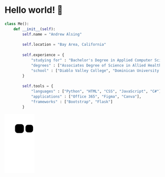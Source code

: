 <h1>Hello world! 👋</h1>

``` python
class Me():
    def __init__(self):
        self.name = "Andrew Alsing"

        self.location = "Bay Area, California"

        self.experience = {
            "studying for" : "Bachelor's Degree in Applied Computer Science",
            "degrees" : ["Associates Degree of Science in Allied Health", "Associates Degree of Art"],
            "school" : ["Diablo Valley College", "Dominican University of California"]
        }

        self.tools = {
            "languages" : ["Python", "HTML", "CSS", "JavaScript", "C#"],
            "applications" : ["Office 365", "Figma", "Canva"],
            "frameworks" : ["Bootstrap", "Flask"]
        }
```

![snake gif](https://github.com/Andrew32A/Andrew32A/blob/output/github-contribution-grid-snake.svg)
